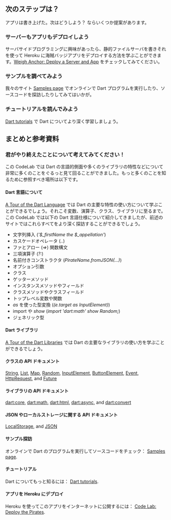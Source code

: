 次のステップは？
-----

アプリは書き上げた。次はどうしよう？ ならいくつか提案があります。

### サーバーもアプリもデプロイしよう

サーバサイドプログラミングに興味があったら、静的ファイルサーバを書きそれを使って Heroku に海賊バッジアプリをデプロイする方法を学ぶことができます。[Weigh Anchor: Deploy a Server and App](https://www.dartlang.org/codelabs/deploy/) をチェックしてみてください。

### サンプルを調べてみよう

我々のサイト [Samples page](https://www.dartlang.org/samples/) でオンラインで Dart プログラムを実行したり、ソースコードを探訪したりしてみてはいかが。

### チュートリアルを読んでみよう

[Dart tutorials](https://www.dartlang.org/docs/tutorials/) で Dart についてより深く学習しましょう。

まとめと参考資料
-----

### 君がやり終えたことについて考えてみてください！

この CodeLab では Dart の言語的側面や多くのライブラリの特性などについて非常に多くのことをぐるっと見て回ることができました。もっと多くのことを知るために参照すべき場所は以下です。

#### Dart 言語について

[A Tour of the Dart Language](https://www.dartlang.org/docs/dart-up-and-running/contents/ch02.html) では Dart の主要な特性の使い方について学ぶことができるでしょう。それこそ変数、演算子、クラス、ライブラリに至るまで。この CodeLab では以下の Dart 言語仕様について紹介してきましたが、前述のサイトではこれらすべてをより深く探訪することができるでしょう。

* 文字列挿入 (*'$_firstName the $_appellation'*)
* カスケードオペレータ (*..*)
* ファとアロー (*=>*) 関数構文
* 三項演算子 (*?:*)
* 名前付きコンストラクタ (*PirateName.fromJSON(...)*)
* オプション引数
* クラス
* ゲッターメソッド
* インスタンスメソッドやフィールド
* クラスメソッドやクラスフィールド
* トップレベル変数や関数
* *as* を使った型変換 (*(e.target as InputElement)*)
* import や *show* (*import 'dart:math' show Random;*)
* ジェネリック型

#### Dart ライブラリ

[A Tour of the Dart Libraries](https://www.dartlang.org/docs/dart-up-and-running/contents/ch03.html) では Dart の主要なライブラリの使い方を学ぶことができるでしょう。

#### クラスの API ドキュメント

[String](https://api.dartlang.org/dart_core/String.html), 
[List](https://api.dartlang.org/dart_core/List.html),
[Map](https://api.dartlang.org/dart_core/Map.html), 
[Random](https://api.dartlang.org/dart_math/Random.html), 
[InputElement](https://api.dartlang.org/dart_html/InputElement.html), 
[ButtonElement](https://api.dartlang.org/dart_html/ButtonElement.html), 
[Event](https://api.dartlang.org/dart_html/Event.html), 
[HttpRequest](https://api.dartlang.org/dart_html/HttpRequest.html), 
and [Future](https://api.dartlang.org/dart_async/Future.html)

#### ライブラリの API ドキュメント

[dart:core](https://api.dartlang.org/dart_core.html), 
[dart:math](https://api.dartlang.org/dart_math.html), 
[dart:html](https://api.dartlang.org/dart_html.html), 
[dart:async](https://api.dartlang.org/dart_async.html), 
and [dart:convert](https://api.dartlang.org/dart_convert.html)

#### JSON やローカルストレージに関する API ドキュメント

[LocalStorage](https://api.dartlang.org/dart_html/Window.html#localStorage), 
and [JSON](https://api.dartlang.org/dart_convert.html#JSON)

#### サンプル探訪

オンラインで Dart のプログラムを実行してソースコードをチェック： [Samples page](https://www.dartlang.org/samples/).

#### チュートリアル

Dart についてもっと知るには： [Dart tutorials](https://www.dartlang.org/docs/tutorials/).

#### アプリを Heroku にデプロイ

Heroku を使ってこのアプリをインターネットに公開するには： [Code Lab: Deploy the Pirates](https://www.dartlang.org/codelabs/deploy/).
